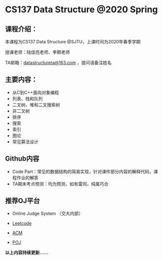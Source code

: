 # CS137 Data Structure @2020 Spring

## 课程介绍：

本课程为CS137 Data Structure @SJTU，上课时间为2020年春季学期

授课老师：陆佳亮老师、李颢老师

TA邮箱：datastructureta@163.com ，提问请备注姓名

## 主要内容：

- 从C到C++面向对象编程
- 列表、栈和队列
- 二叉树、堆和二叉搜索树
- 非二叉树
- 排序
- 搜索
- 索引
- 图论
- 常见算法设计

## Github内容

- Code Part：常见的数据结构的简易实现，针对课件部分内容的解释代码，课程作业的解答
- TA期末考点预测：均为预测，如有雷同，纯属巧合

## 推荐OJ平台

- Online Judge System （交大内部）
- [Leetcode]( https://leetcode.com/)
- [ACM]( https://icpcarchive.ecs.baylor.edu/)

- [POJ](http://poj.org/)



**以上内容持续更新......**

